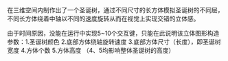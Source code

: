 在三维空间内制作出了一个圣诞树，通过不同尺寸的长方体模拟圣诞树的不同层，不同长方体绕着中轴以不同的速度旋转从而在视觉上实现交错的立体感。

由于时间原因，没能在运行中实现5~10个交互键，只能在此说明该立体图形构造参数：1.圣诞树颜色  2.底部方体绕轴旋转速度  3.底部方体尺寸（长度），即圣诞树宽度  4.方体个数  5.方体高度  （4、5均影响整体圣诞树的高度）
